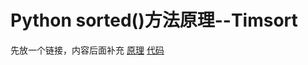 # Python sorted()方法原理--Timsort

先放一个链接，内容后面补充
[原理](https://blog.csdn.net/yangzhongblog/article/details/8184707)
[代码](https://github.com/motleytech/pythonTimsort/blob/master/timsort.py)
